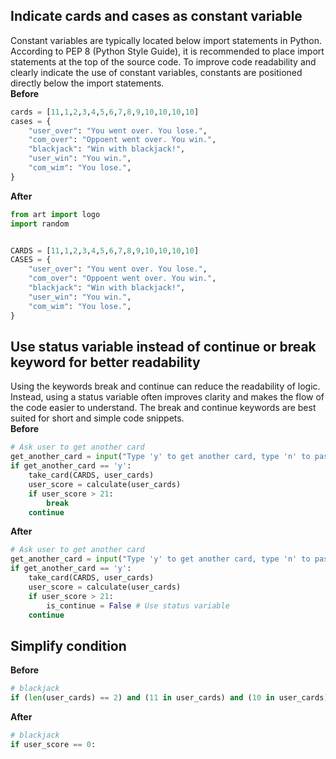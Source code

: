 ## Indicate cards and cases as constant variable
Constant variables are typically located below import statements in Python. According to PEP 8 (Python Style Guide), it is recommended to place import statements at the top of the source code.
To improve code readability and clearly indicate the use of constant variables, constants are positioned directly below the import statements.   
__Before__
```python
cards = [11,1,2,3,4,5,6,7,8,9,10,10,10,10]
cases = {
    "user_over": "You went over. You lose.",
    "com_over": "Oppoent went over. You win.",
    "blackjack": "Win with blackjack!",
    "user_win": "You win.",
    "com_wim": "You lose.",
}
```
__After__
```python
from art import logo
import random


CARDS = [11,1,2,3,4,5,6,7,8,9,10,10,10,10]
CASES = {
    "user_over": "You went over. You lose.",
    "com_over": "Oppoent went over. You win.",
    "blackjack": "Win with blackjack!",
    "user_win": "You win.",
    "com_wim": "You lose.",
}
```

## Use status variable instead of continue or break keyword for better readability
Using the keywords break and continue can reduce the readability of logic. Instead, using a status variable often improves clarity and makes the flow of the code easier to understand. 
The break and continue keywords are best suited for short and simple code snippets.   
__Before__
```python
# Ask user to get another card
get_another_card = input("Type 'y' to get another card, type 'n' to pass: ")
if get_another_card == 'y':
    take_card(CARDS, user_cards)
    user_score = calculate(user_cards)
    if user_score > 21:
        break
    continue
```

__After__
```python
# Ask user to get another card
get_another_card = input("Type 'y' to get another card, type 'n' to pass: ")
if get_another_card == 'y':
    take_card(CARDS, user_cards)
    user_score = calculate(user_cards)
    if user_score > 21:
        is_continue = False # Use status variable
    continue
```

## Simplify condition
__Before__
```python
# blackjack
if (len(user_cards) == 2) and (11 in user_cards) and (10 in user_cards):
```

__After__
```python
# blackjack
if user_score == 0:
```


